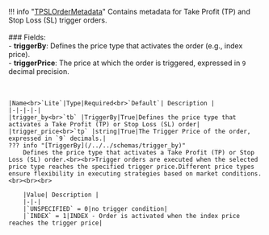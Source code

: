 !!! info "[TPSLOrderMetadata](/../../schemas/tpsl_order_metadata)"
    Contains metadata for Take Profit (TP) and Stop Loss (SL) trigger orders.<br><br>### Fields:<br>- **triggerBy**: Defines the price type that activates the order (e.g., index price).<br>- **triggerPrice**: The price at which the order is triggered, expressed in `9` decimal precision.<br><br><br>

    |Name<br>`Lite`|Type|Required<br>`Default`| Description |
    |-|-|-|-|
    |trigger_by<br>`tb` |TriggerBy|True|Defines the price type that activates a Take Profit (TP) or Stop Loss (SL) order|
    |trigger_price<br>`tp` |string|True|The Trigger Price of the order, expressed in `9` decimals.|
    ??? info "[TriggerBy](/../../schemas/trigger_by)"
        Defines the price type that activates a Take Profit (TP) or Stop Loss (SL) order.<br><br>Trigger orders are executed when the selected price type reaches the specified trigger price.Different price types ensure flexibility in executing strategies based on market conditions.<br><br><br>

        |Value| Description |
        |-|-|
        |`UNSPECIFIED` = 0|no trigger condition|
        |`INDEX` = 1|INDEX - Order is activated when the index price reaches the trigger price|

